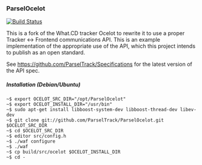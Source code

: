 ### ParselOcelot

[![Build Status](https://secure.travis-ci.org/phos/ParselOcelot.png)](http://travis-ci.org/phos/ParselOcelot)

This is a fork of the What.CD tracker Ocelot to rewrite it to use a proper Tracker <-> Frontend communications API. This is an example implementation of the appropriate use of the API, which this project intends to publish as an open standard.

See https://github.com/ParselTrack/Specifications for the latest version of the API spec.

##### Installation (Debian/Ubuntu)

```
~$ export OCELOT_SRC_DIR="/opt/ParselOcelot"
~$ export OCELOT_INSTALL_DIR="/usr/bin"
~$ sudo apt-get install libboost-system-dev libboost-thread-dev libev-dev
~$ git clone git://github.com/ParselTrack/ParselOcelot.git $OCELOT_SRC_DIR
~$ cd $OCELOT_SRC_DIR
~$ editor src/config.h
~$ ./waf configure
~$ ./waf
~$ cp build/src/ocelot $OCELOT_INSTALL_DIR
~$ cd -
```